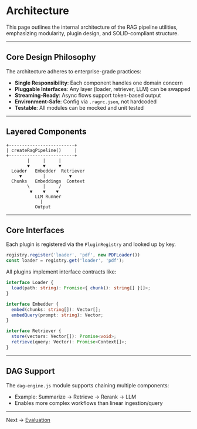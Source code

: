 # Architecture

This page outlines the internal architecture of the RAG pipeline utilities, emphasizing modularity, plugin design, and SOLID-compliant structure.

---

## Core Design Philosophy

The architecture adheres to enterprise-grade practices:

- **Single Responsibility**: Each component handles one domain concern
- **Pluggable Interfaces**: Any layer (loader, retriever, LLM) can be swapped
- **Streaming-Ready**: Async flows support token-based output
- **Environment-Safe**: Config via `.ragrc.json`, not hardcoded
- **Testable**: All modules can be mocked and unit tested

---

## Layered Components

```
+-------------------------+
| createRagPipeline()     |
+-------------------------+
        |     |     |
        ▼     ▼     ▼
  Loader   Embedder  Retriever
     ▼        |         ▼
  Chunks   Embeddings  Context
        \     |     /
         ▼    ▼    ▼
           LLM Runner
             |
           Output
```

---

## Core Interfaces

Each plugin is registered via the `PluginRegistry` and looked up by key.

```ts
registry.register('loader', 'pdf', new PDFLoader())
const loader = registry.get('loader', 'pdf');
```

All plugins implement interface contracts like:

```ts
interface Loader {
  load(path: string): Promise<{ chunk(): string[] }[]>;
}

interface Embedder {
  embed(chunks: string[]): Vector[];
  embedQuery(prompt: string): Vector;
}

interface Retriever {
  store(vectors: Vector[]): Promise<void>;
  retrieve(query: Vector): Promise<Context[]>;
}
```

---

## DAG Support

The `dag-engine.js` module supports chaining multiple components:
- Example: Summarize → Retrieve → Rerank → LLM
- Enables more complex workflows than linear ingestion/query

---

Next → [Evaluation](./Evaluation.md)
